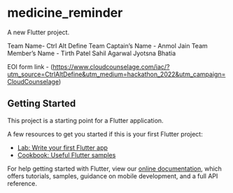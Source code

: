 # medicine_reminder

A new Flutter project.


Team Name- Ctrl Alt Define
Team Captain’s Name - Anmol Jain 
Team Member’s Name - Tirth Patel
                     Sahil Agarwal 
                     Jyotsna Bhatia 


EOI form link - (https://www.cloudcounselage.com/iac/?utm_source=CtrlAltDefine&utm_medium=hackathon_2022&utm_campaign=CloudCounselage)


## Getting Started

This project is a starting point for a Flutter application.

A few resources to get you started if this is your first Flutter project:

- [Lab: Write your first Flutter app](https://flutter.dev/docs/get-started/codelab)
- [Cookbook: Useful Flutter samples](https://flutter.dev/docs/cookbook)

For help getting started with Flutter, view our
[online documentation](https://flutter.dev/docs), which offers tutorials,
samples, guidance on mobile development, and a full API reference.

